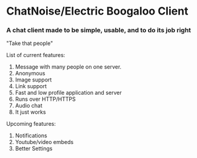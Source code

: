 # ChatNoise/Electric Boogaloo Client
### A chat client made to be simple, usable, and to do its job right

"Take that people"

List of current features:
1. Message with many people on one server.
2. Anonymous
3. Image support
4. Link support
5. Fast and low profile application and server
6. Runs over HTTP/HTTPS
7. Audio chat
8. It just works

Upcoming features:
1. Notifications
2. Youtube/video embeds
3. Better Settings
